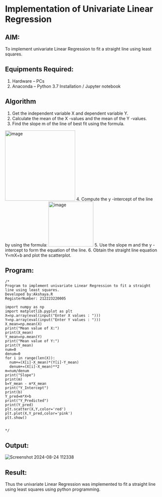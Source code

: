 # Implementation of Univariate Linear Regression
## AIM:
To implement univariate Linear Regression to fit a straight line using least squares.

## Equipments Required:
1. Hardware – PCs
2. Anaconda – Python 3.7 Installation / Jupyter notebook

## Algorithm
1. Get the independent variable X and dependent variable Y.
2. Calculate the mean of the X -values and the mean of the Y -values.
3. Find the slope m of the line of best fit using the formula. 
<img width="231" alt="image" src="https://user-images.githubusercontent.com/93026020/192078527-b3b5ee3e-992f-46c4-865b-3b7ce4ac54ad.png">
4. Compute the y -intercept of the line by using the formula:
<img width="148" alt="image" src="https://user-images.githubusercontent.com/93026020/192078545-79d70b90-7e9d-4b85-9f8b-9d7548a4c5a4.png">
5. Use the slope m and the y -intercept to form the equation of the line.
6. Obtain the straight line equation Y=mX+b and plot the scatterplot.

## Program:
```
/*
Program to implement univariate Linear Regression to fit a straight line using least squares.
Developed by:Akshaya.R
RegisterNumber: 212223220005

import numpy as np
import matplotlib.pyplot as plt
X=np.array(eval(input("Enter X values : ")))
Y=np.array(eval(input("Enter Y values : ")))
X_mean=np.mean(X)
print("Mean value of X:")
print(X_mean)
Y_mean=np.mean(Y)
print("Mean value of Y:")
print(Y_mean)
num=0
denum=0
for i in range(len(X)):
  num+=(X[i]-X_mean)*(Y[i]-Y_mean)
  denum+=(X[i]-X_mean)**2
m=num/denum
print("Slope")
print(m)
b=Y_mean - m*X_mean
print("Y_Intercept")
print(b)
Y_pred=m*X+b
print("Y_Predicted")
print(Y_pred)
plt.scatter(X,Y,color='red')
plt.plot(X,Y_pred,color='pink') 
plt.show() 


*/
```

## Output:

![Screenshot 2024-08-24 112338](https://github.com/user-attachments/assets/ba4481bd-e9e4-4155-9d12-8cd4a0261847)



## Result:
Thus the univariate Linear Regression was implemented to fit a straight line using least squares using python programming.
